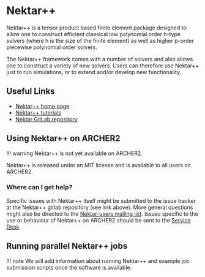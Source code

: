 # Nektar++

Nektar++ is a tensor product based finite element package designed to
allow one to construct efficient classical low polynomial order
<span class="title-ref">h</span>-type solvers (where
<span class="title-ref">h</span> is the size of the finite element) as
well as higher <span class="title-ref">p</span>-order piecewise
polynomial order solvers.

The Nektar++ framework comes with a number of solvers and also allows
one to construct a variety of new solvers. Users can therefore use
Nektar++ just to run simulations, or to extend and/or develop new
functionality.

## Useful Links

  - [Nektar++ home page](https://www.nektar.info)
  - [Nektar++ tutorials](https://www.nektar.info/community/tutorials/)
  - [Nektar GitLab repository](https://gitlab.nektar.info/nektar)

## Using Nektar++ on ARCHER2

!!! warning
    Nektar++ is not yet available on ARCHER2.

Nektar++ is released under an MIT license and is available to all users
on ARCHER2.

### Where can I get help?

Specific issues with Nektar++ itself might be submitted to the issue
tracker at the Nektar++ gitlab repository (see link above). More general
questions might also be directed to the [Nektar-users mailing list](https://mailman.ic.ac.uk/mailman/listinfo/nektar-users). Issues
specific to the use or behaviour of Nektar++ on ARCHER2 should be sent to the
[Service Desk](https://www.archer2.ac.uk/support-access/servicedesk.html).

## Running parallel Nektar++ jobs

!!! note
    We will add information about running Nektar++ and example job submission
    scripts once the software is available.

